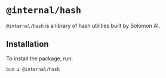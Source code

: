 # `@internal/hash`

`@internal/hash` is a library of hash utilities built by Solomon AI.

## Installation

To install the package, run:

```bash
bun i @internal/hash
```

